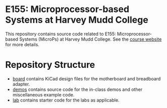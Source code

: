 # E155: Microprocessor-based Systems at Harvey Mudd College

This repository contains source code related to E155: Microprocessor-based Systems (MicroPs) at Harvey Mudd College.
See the [course website](https://hmc-e155.github.io/) for more details.

# Repository Structure

- [board](./board/) contains KiCad design files for the motherboard and breadboard adapter.
- [demos](./demos/) contains source code for the in-class demos and other miscellaneous example code.
- [lab](./lab/) contains starter code for the labs as applicable.
